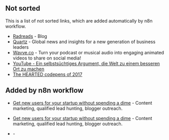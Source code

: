 ## Not sorted
This is a list of not sorted links, which are added automatically by n8n workflow.
- [Radreads](https://radreads.co/) - Blog
- [Quartz](https://qz.com/about/) - Global news and insights for a new generation of business leaders
- [Wavve.co](https://wavve.co/) - Turn your podcast or musical audio into engaging animated videos to share on social media!
- [YouTube - Ein selbstsüchtiges Argument, die Welt zu einem besseren Ort zu machen](https://www.youtube.com/watch?v=rvskMHn0sqQ)
- [The HEARTED codepens of 2017](https://codepen.io/2017/popular/pens/)

## Added by n8n workflow


- [Get new users for your startup without spending a dime](https://syften.com/) - Content marketing, qualified lead hunting, blogger outreach.

- [Get new users for your startup without spending a dime](https://syften.com/) - Content marketing, qualified lead hunting, blogger outreach.

- [](https://tracktherecovery.org/) - 